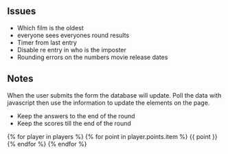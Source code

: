 ## Issues
- Which film is the oldest
- everyone sees everyones round results
- Timer from last entry
- Disable re entry in who is the imposter
- Rounding errors on the numbers movie release dates

## Notes

When the user submits the form the database will update.
Poll the data with javascript then use the information to update the elements on the page.

- Keep the answers to the end of the round
- Keep the scores till the end of the round

{% for player in players %}
    {% for point in player.points.item %}
        {{ point }}
    {% endfor %}
{% endfor %}